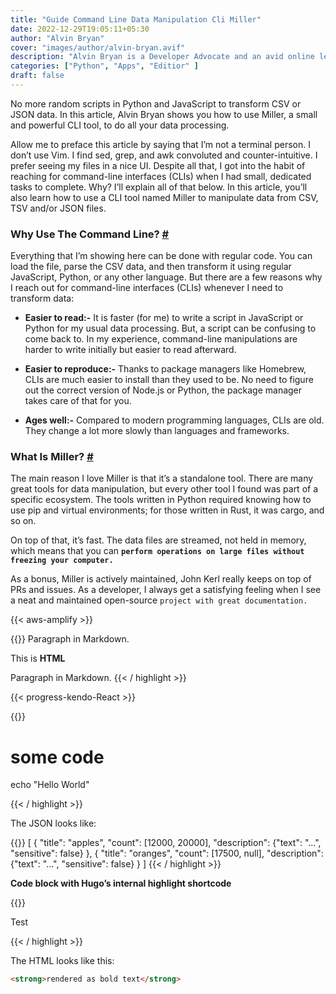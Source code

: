 ```yaml
---
title: "Guide Command Line Data Manipulation Cli Miller"
date: 2022-12-29T19:05:11+05:30
author: "Alvin Bryan"
cover: "images/author/alvin-bryan.avif"
description: "Alvin Bryan is a Developer Advocate and an avid online learner. He is currently working at Contentful, previously at the Wall Street Journal."
categories: ["Python", "Apps", "Editior" ]
draft: false
---
```


No more random scripts in Python and JavaScript to transform CSV or JSON data. In this article, Alvin Bryan shows you how to use Miller, a small and powerful CLI tool, to do all your data processing.
 
 <!--more-->

Allow me to preface this article by saying that I’m not a terminal person. I don’t use Vim. I find sed, grep, and awk convoluted and counter-intuitive. I prefer seeing my files in a nice UI. Despite all that, I got into the habit of reaching for command-line interfaces (CLIs) when I had small, dedicated tasks to complete. Why? I’ll explain all of that below. In this article, you’ll also learn how to use a CLI tool named Miller to manipulate data from CSV, TSV and/or JSON files.

### Why Use The Command Line? **[#](#why-use-the-command-line?)**
Everything that I’m showing here can be done with regular code. You can load the file, parse the CSV data, and then transform it using regular JavaScript, Python, or any other language. But there are a few reasons why I reach out for command-line interfaces (CLIs) whenever I need to transform data:

- **Easier to read:-**
It is faster (for me) to write a script in JavaScript or Python for my usual data processing. But, a script can be confusing to come back to. In my experience, command-line manipulations are harder to write initially but easier to read afterward.

- **Easier to reproduce:-**
Thanks to package managers like Homebrew, CLIs are much easier to install than they used to be. No need to figure out the correct version of Node.js or Python, the package manager takes care of that for you.

- **Ages well:-**
Compared to modern programming languages, CLIs are old. They change a lot more slowly than languages and frameworks.

### What Is Miller? **[#](#what-is-miller?)**
The main reason I love Miller is that it’s a standalone tool. There are many great tools for data manipulation, but every other tool I found was part of a specific ecosystem. The tools written in Python required knowing how to use pip and virtual environments; for those written in Rust, it was cargo, and so on.

On top of that, it’s fast. The data files are streamed, not held in memory, which means that you can **`perform operations on large files without freezing your computer.`**

As a bonus, Miller is actively maintained, John Kerl really keeps on top of PRs and issues. As a developer, I always get a satisfying feeling when I see a neat and maintained open-source `project with great documentation.`


{{< aws-amplify >}}

{{<highlight html>}}
Paragraph in Markdown.

<div class="class">
    This is <b>HTML</b>
</div>

Paragraph in Markdown.
{{< / highlight >}}

{{< progress-kendo-React >}}


{{<highlight Shell>}}
# some code
echo "Hello World"

{{< / highlight >}}


The JSON looks like:

{{<highlight Json>}}
[
    {
      "title": "apples",
      "count": [12000, 20000],
      "description": {"text": "...", "sensitive": false}
    },
    {
      "title": "oranges",
      "count": [17500, null],
      "description": {"text": "...", "sensitive": false}
    }
]
{{< / highlight >}}
    

**Code block with Hugo’s internal highlight shortcode**

{{<highlight html>}}
<!DOCTYPE html>
<html lang="en">
  <head>
    <meta charset="UTF-8">
    <title>Example HTML5 Document</title>
  </head>
  <body>
    <p>Test</p>
  </body>
</html>
{{< / highlight >}}

<!-- ![Jane Doe](/images/featureImg/themes.webp) -->

The HTML looks like this:

```html
<strong>rendered as bold text</strong>
```